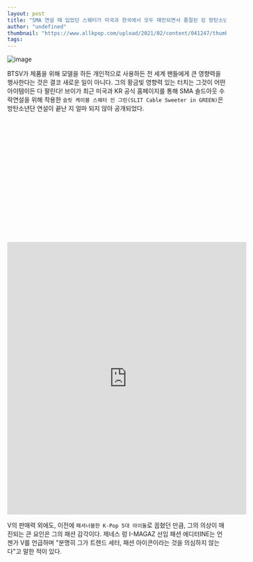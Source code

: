 ```yaml
---
layout: post
title: "SMA 연설 때 입었던 스웨터가 미국과 한국에서 모두 매진되면서 품절된 킹 방탄소년단 뷔가 다시 파업에 돌입했다."
author: "undefined"
thumbnail: "https://www.allkpop.com/upload/2021/02/content/041247/thumb/1612460857-20210204-231216.jpg"
tags: 
---
```



![image](https://www.allkpop.com/upload/2021/02/content/041247/1612460857-20210204-231216.jpg)

BTSV가 제품을 위해 모델을 하든 개인적으로 사용하든 전 세계 팬들에게 큰 영향력을 행사한다는 것은 결코 새로운 일이 아니다. 그의 황금빛 영향력 있는 터치는 그것이 어떤 아이템이든 다 팔린다! 브이가 최근 미국과 KR 공식 홈페이지를 통해 SMA 솔드아웃 수락연설을 위해 착용한 `슬릿 케이블 스웨터 인 그린(SLIT Cable Sweeter in GREEN)`은 방탄소년단 연설이 끝난 지 얼마 되지 않아 공개되었다.


<div class="video_wrapper" style="padding-top: 56.25%;">
    <iframe id="twitter-widget-0" scrolling="no" frameborder="0" allowtransparency="true" allowfullscreen="true" class="" style="position: static; visibility: visible; width: 550px; height: 627px; display: block; flex-grow: 1;" title="Twitter Tweet" src="https://platform.twitter.com/embed/index.html?creatorScreenName=allkpop&amp;dnt=false&amp;embedId=twitter-widget-0&amp;frame=false&amp;hideCard=false&amp;hideThread=false&amp;id=1356128926158843906&amp;lang=en&amp;origin=https%3A%2F%2Fwww.allkpop.com%2Farticle%2F2021%2F02%2Fsold-out-king-bts-v-strikes-again-as-the-sweater-he-wore-during-sma-speech-is-sold-out-in-both-the-us-and-south-korea&amp;siteScreenName=allkpop&amp;theme=light&amp;widgetsVersion=ed20a2b%3A1601588405575&amp;width=550px" data-tweet-id="1356128926158843906"></iframe>
</div>


V의 판매력 외에도, 이전에 `패셔너블한 K-Pop 5대 아이돌`로 꼽혔던 만큼, 그의 의상이 매진되는 큰 요인은 그의 패션 감각이다. 제네스 렁 I-MAGAZ 선임 패션 에디터INE는 언젠가 V를 언급하며 "분명히 그가 트렌드 세터, 패션 아이콘이라는 것을 의심하지 않는다"고 말한 적이 있다.
